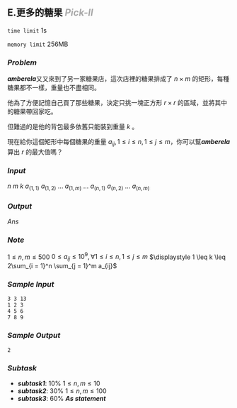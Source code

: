 ## **E.更多的糖果** ***<font color='#AAAAAA'>Pick-II</font>***
`time limit` 1s

`memory limit` 256MB

### ***Problem***

***amberela***又又來到了另一家糖果店，這次店裡的糖果排成了 $n \times m$ 的矩形，每種糖果都不一樣，重量也不盡相同。

他為了方便記憶自己買了那些糖果，決定只挑一塊正方形 $r \times r$ 的區域，並將其中的糖果帶回家吃。

但難過的是他的背包最多依舊只能裝到重量 $k$ 。

現在給你這個矩形中每個糖果的重量 $a_{ij},1 \leq i \leq n,1 \leq j \leq m$，你可以幫***amberela***算出 $r$ 的最大值嗎？

### ***Input***

$n\ m\ k$
$a_{(1,1)}\ a_{(1,2)}\ ...\ a_{(1,m)}$
...
$a_{(n,1)}\ a_{(n,2)}\ ...\ a_{(n,m)}$

### ***Output***

$Ans$

### ***Note***

$1 \leq n,m \leq 500$
$0 \leq a_{ij} \leq 10^9,\forall 1 \leq i \leq n,1 \leq j \leq m$
$\displaystyle 1 \leq k \leq 2\sum_{i = 1}^n \sum_{j = 1}^m a_{ij}$

### ***Sample Input***

```
3 3 13
1 2 3
4 5 6
7 8 9
```

### ***Sample Output***

```
2
```

### ***Subtask***

 - ***subtask1***: $10\%$ $1 \leq n,m \leq 10$
 - ***subtask2***: $30\%$ $1 \leq n,m \leq 100$
 - ***subtask3***: $60\%$ ***As statement***

<div style="page-break-after: always"></div>
